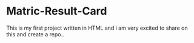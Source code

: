 # Matric-Result-Card
This is my first project written in HTML and i am very excited to share on this and create a repo..
